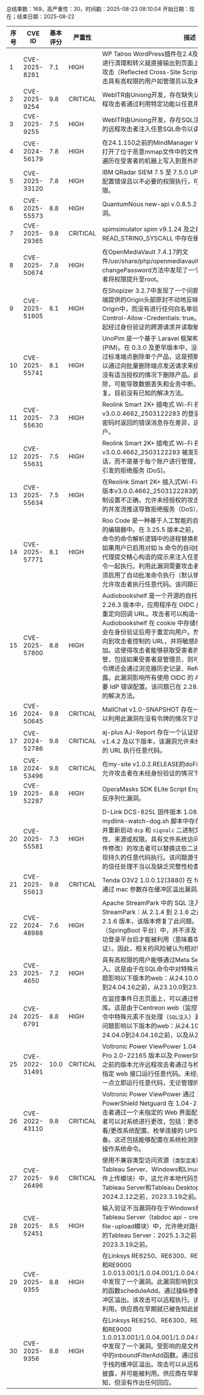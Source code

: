 总结果数：169，高严重性：30，时间戳：2025-08-23 08:10:04
开始日期：现在；结束日期：2025-08-22

| 序号 | CVE ID | 基本评分 | 严重性 | 描述 | 参考资料 |
|-----|--------|------------|----------|-------------|------------|
| 1 | CVE-2025-8281 | 7.1  | HIGH | WP Talroo WordPress插件在2.4及以下版本中，没有对一个参数进行清理和转义就直接输出到页面上，这导致了反射型跨站脚本攻击（Reflected Cross-Site Scripting），该漏洞可能被用来攻击具有高权限的用户如管理员以及未认证用户。 | [1]https://wpscan.com/vulnerability/36b9305e-e086-4edb-bff9-d181ea316389/ |
| 2 | CVE-2025-9254 | 9.8  | CRITICAL | WebITR由Uniong开发，存在缺失认证漏洞，允许未经认证的远程攻击者通过利用特定功能以任意用户身份登录系统。 | [1]https://www.twcert.org.tw/en/cp-139-10329-a1c5d-2.html<br>[2]https://www.twcert.org.tw/tw/cp-132-10328-dbc35-1.html |
| 3 | CVE-2025-9255 | 7.5  | HIGH | WebITR由Uniong开发，存在SQL注入漏洞，允许未经身份验证的远程攻击者注入任意SQL命令以读取数据库内容。 | [1]https://www.twcert.org.tw/en/cp-139-10329-a1c5d-2.html<br>[2]https://www.twcert.org.tw/tw/cp-132-10328-dbc35-1.html |
| 4 | CVE-2024-56179 | 7.8  | HIGH | 在24.1.150之前的MindManager Windows版本中，如果受害者打开了位于恶意mmap文件中的文件附件，攻击者可能通过目录遍历在受害者的机器上写入到意外的目录。 | [1]https://alludo.com<br>[2]https://pastebin.com/Ax078JVF |
| 5 | CVE-2025-33120 | 7.8  | HIGH | IBM QRadar SIEM 7.5 至 7.5.0 UP13 版本中，由于 cron 作业配置错误且以不必要的权限执行，可能允许已认证用户提升其权限。 | [1]https://www.ibm.com/support/pages/node/7242869 |
| 6 | CVE-2025-55573 | 8.8  | HIGH | QuantumNous new-api v.0.8.5.2 存在跨站脚本攻击（XSS）漏洞。 | [1]https://github.com/QuantumNous/new-api<br>[2]https://github.com/zh0u9527/docs/blob/master/new-api-wp.md |
| 7 | CVE-2025-29365 | 9.8  | CRITICAL | spimsimulator spim v9.1.24 及之前的版本在 READ_STRING_SYSCALL 中存在缓冲区溢出漏洞。 | [1]https://gist.github.com/Giles-one/3a80cd1c7014e50601bd1c0dd9d41663<br>[2]https://github.com/Giles-one/spimsimulatorEscape?tab=readme-ov-file#bug1-out-of-bounds-write-in-read_input-function |
| 8 | CVE-2025-50674 | 7.8  | HIGH | 在OpenMediaVault 7.4.17的文件/usr/share/php/openmediavault/system/user.inc中的changePassword方法中发现了一个问题，允许本地认证的攻击者将权限提升至root。 | [1]http://openmediavault.com<br>[2]https://gist.github.com/xbz0n/4b98e9291ddd5bb5e6232609e36b2082 |
| 9 | CVE-2025-51605 | 8.1  | HIGH | 在Shopizer 3.2.7中发现了一个问题。服务器的CORS实现将客户端提供的Origin头部原封不动地反映到Access-Control-Allow-Origin中，而没有进行任何白名单验证，同时启用了Access-Control-Allow-Credentials: true。这使得任何恶意源都可以发起经过身份验证的跨源请求并读取敏感响应。 | [1]https://github.com/ShenxiuSec/cve-proofs/blob/main/POC-20250512-02.md |
| 10 | CVE-2025-55741 | 8.1  | HIGH | UnoPim 是一个基于 Laravel 框架构建的开源产品信息管理系统 (PIM)。在 0.3.0 及更早版本中，没有删除产品权限的用户无法通过标准端点删除单个产品，这是预期的行为。然而，这些用户可以通过向批量删除端点发送请求来绕过预期的访问控制，从而在没有适当授权的情况下删除产品。此漏洞允许未经授权的产品删除，可能导致数据丢失和业务中断。该问题已在 0.3.1 版本中修复。目前没有已知的解决方法。 | [1]https://github.com/unopim/unopim/commit/c14eebe653aafd8dc713ca729165177e63315989<br>[2]https://github.com/unopim/unopim/security/advisories/GHSA-8p2f-fx4q-75cx<br>[3]https://www.youtube.com/watch?v=J_WV8fCXlJM<br>[4]https://github.com/unopim/unopim/security/advisories/GHSA-8p2f-fx4q-75cx<br>[5]https://www.youtube.com/watch?v=J_WV8fCXlJM |
| 11 | CVE-2025-55630 | 7.3  | HIGH | Reolink Smart 2K+ 插电式 Wi-Fi 视频门铃（带门铃声）- 固件 v3.0.0.4662_2503122283 的登录功能在输入错误的用户名和密码时返回的错误消息存在差异，这允许攻击者枚举现有的账户。 | [1]https://relieved-knuckle-264.notion.site/User-Enumeration-Vulnerability-23c43700364280b6a46ae6302818b77e?source=copy_link |
| 12 | CVE-2025-55631 | 7.5  | HIGH | Reolink Smart 2K+ 插电式 Wi-Fi 视频门铃（带门铃声）- 固件 v3.0.0.4662_2503122283 被发现是系统范围地管理用户会话，而不是基于每个账户进行管理，这可能会导致通过资源耗尽引发的拒绝服务 (DoS)。 | [1]https://relieved-knuckle-264.notion.site/Token-max-Dos-23c437003642804db673cbd5449fcc67?source=copy_link |
| 13 | CVE-2025-55634 | 7.5  | HIGH | 在Reolink Smart 2K+ 插入式Wi-Fi视频门铃（带门铃声）- 固件版本v3.0.0.4662_2503122283的RTMP服务器设置中，访问控制设置不正确，允许未经授权的攻击者通过发起大量基于ffmpeg的并发流推送导致拒绝服务（DoS）。 | [1]https://cwe.mitre.org/data/definitions/306.html<br>[2]https://cwe.mitre.org/data/definitions/400.html<br>[3]https://relieved-knuckle-264.notion.site/RTMP-Injection-DoS-through-Unauthenticated-Stream-Publish-23c437003642800297c8c128b6117885?pvs=74 |
| 14 | CVE-2025-57771 | 8.1  | HIGH | Roo Code 是一种基于人工智能的自主编码代理，它驻留在用户的编辑器中。在 3.25.5 版本之前，Roo-Code 在处理自动执行命令的命令解析逻辑中的进程替换和单个与号字符时存在缺陷。如果用户已启用对如 ls 命令的自动批准执行，攻击者可以通过向代理提交精心构造的提示来注入任意命令，这些命令将与预期命令一起执行。利用此漏洞需要攻击者能够提交提示，并且用户必须启用了自动批准命令执行（默认情况下是禁用的）。此漏洞可能允许攻击者执行任意代码。该问题已在 3.25.5 版本中得到修复。 | [1]https://github.com/RooCodeInc/Roo-Code/commit/de359a465c67aefc67553aa2b464591b602c4bdc<br>[2]https://github.com/RooCodeInc/Roo-Code/security/advisories/GHSA-wrh9-463x-7wvv |
| 15 | CVE-2025-57800 | 8.8  | HIGH | Audiobookshelf 是一个开源的自托管有声书服务器。在 2.6.0 到 2.26.3 版本中，应用程序在 OIDC 身份验证过程中未能正确限制重定向回调 URL。攻击者可以构造一个登录链接，导致 Audiobookshelf 在 cookie 中存储任意回调 URL，该 URL 随后会在身份验证后用于重定向用户。然后，服务器会发出 302 重定向到攻击者控制的 URL，并将敏感的 OIDC 令牌作为查询参数附加。这使得攻击者能够获取受害者的令牌并执行完整的账户接管，包括如果受害者是管理员，则可以创建持久的管理员用户。令牌还会通过浏览器历史记录、Referer 头和服务器日志进一步泄露。此漏洞影响所有使用 OIDC 的 Audiobookshelf 部署；不需要 IdP 错误配置。该问题已在 2.28.0 版本中修复。目前没有已知的解决方法。 | [1]https://github.com/advplyr/audiobookshelf/commit/99a3867ce934b797e21e6ba5390d4b679e35f7cb<br>[2]https://github.com/advplyr/audiobookshelf/security/advisories/GHSA-vpc2-w73p-39px |
| 16 | CVE-2024-50645 | 9.8  | CRITICAL | MallChat v1.0-SNAPSHOT 存在一个认证绕过漏洞。攻击者可以利用此漏洞在没有令牌的情况下访问 API。 | [1]https://gitee.com/fushuling/cve/blob/master/CVE-2024-50645.md<br>[2]https://github.com/zongzibinbin/MallChat<br>[3]https://github.com/zongzibinbin/MallChat/issues/179 |
| 17 | CVE-2024-52786 | 9.8  | CRITICAL | aj-plus AJ-Report 存在一个认证绕过漏洞，影响版本包括 v1.4.2 及以下版本，该漏洞允许未经认证的攻击者通过构造特定的 URL 执行任意代码。 | [1]https://gitee.com/anji-plus/report/issues/IB3ED6<br>[2]https://gitee.com/fushuling/cve/blob/master/CVE-2024-52786.md |
| 18 | CVE-2024-53496 | 9.8  | CRITICAL | 在my-site v1.0.2.RELEASE的doFilter函数中，错误的访问控制允许攻击者在未经身份验证的情况下访问敏感组件。 | [1]https://gitee.com/fushuling/cve/blob/master/CVE-2024-53496.md<br>[2]https://github.com/5kywa1ker/mall/issues/19 |
| 19 | CVE-2025-52287 | 8.8  | HIGH | OperaMasks SDK ELite Script Engine v0.5.0 被发现存在一个反序列化漏洞。 | [1]https://gist.github.com/ChangeYourWay/5bf54a234611f14fba1af03ad91e62f8<br>[2]https://github.com/ChangeYourWay/post/blob/main/ELite |
| 20 | CVE-2025-55581 | 7.3  | HIGH | D-Link DCS-825L 固件版本 1.08.01 及可能的早期版本在 mydlink-watch-dog.sh 脚本中存在不安全的实现。该脚本监控并重新启动 `dcp` 和 `signalc` 二进制文件，但未验证它们的完整性、来源或权限。具有文件系统访问权限（例如通过 UART 或固件修改）的攻击者可以替换这些二进制文件，从而以 root 权限实现持久的任意代码执行。该问题源于看门狗逻辑中对可执行文件的信任处理不当以及缺乏完整性检查。 | [1]https://cybermaya.in/posts/Post-42/<br>[2]https://legacy.us.dlink.com/pages/product.aspx?id=f9c0458bfe7b4ff3bf7fad1cf6fcc9a1<br>[3]https://www.dlink.com/en/security-bulletin/ |
| 21 | CVE-2025-55613 | 9.8  | CRITICAL | Tenda O3V2 1.0.0.12(3880) 在 fromSafeSetMacFilter 函数中通过 mac 参数存在缓冲区溢出漏洞。 | [1]https://github.com/wudipjq/my_vuln/blob/main/Tenda3/vuln_58/58.md |
| 22 | CVE-2024-48988 | 7.6  | HIGH | Apache StreamPark 中的 SQL 注入漏洞。此问题影响 Apache StreamPark：从 2.1.4 到 2.1.6 之前的版本。建议用户升级到 2.1.6 版本，该版本修复了此问题。此漏洞仅存在于分发包（SpringBoot 平台）中，并不涉及 Maven 构件。只有在用户成功登录平台后才能被利用（意味着攻击者首先需要攻破登录认证）。因此，相关的风险被认为相对较低。 | [1]https://lists.apache.org/thread/26ng8388l93zwjrst560cbjz9x7wpq1s |
| 23 | CVE-2025-4650 | 7.2  | HIGH | 具有高权限的用户能够通过Meta Service指示页面引入SQL注入。这是由于在SQL命令中对特殊元素的不当处理导致的。此问题影响以下版本的web：从24.10.0到24.10.9之前，从24.04.0到24.04.16之前，从23.10.0到23.10.26之前。 | [1]https://github.com/centreon/centreon/releases<br>[2]https://thewatch.centreon.com/latest-security-bulletins-64/cve-2025-4650-centreon-web-all-versions-high-severity-4901 |
| 24 | CVE-2025-6791 | 8.8  | HIGH | 在监控事件日志页面上，可以通过修改HTTP请求将负载插入数据库。这是由于Centreon web（监控事件日志模块）中存在SQL命令中特殊元素不当处理（`SQL注入`）漏洞，允许进行SQL注入。此问题影响以下版本的web：从24.10.0到24.10.9之前，从24.04.0到24.04.16之前，以及从23.10.0到23.10.26之前。 | [1]https://github.com/centreon/centreon/releases<br>[2]https://thewatch.centreon.com/latest-security-bulletins-64/cve-2025-6791-centreon-web-all-versions-high-severity-4900 |
| 25 | CVE-2022-31491 | 10.0  | CRITICAL | Voltronic Power ViewPower 1.04-24215 版本、ViewPower Pro 2.0-22165 版本以及 PowerShield Netguard 1.04-23292 之前的版本允许远程攻击者通过与检测管理的 UPS 关机相关的未指定 web 接口运行任意代码。未经身份验证的攻击者可以利用这一点立即运行任意代码，无论管理的 UPS 状态或是否存在。 | [1]https://www.cisa.gov/news-events/ics-advisories/icsa-25-182-05<br>[2]https://www.ready2disclose.com/vpow-31491-43110/ |
| 26 | CVE-2022-43110 | 9.8  | CRITICAL | Voltronic Power ViewPower 通过 1.04-21353 和 PowerShield Netguard 在 1.04-23292 之前的版本允许远程攻击者通过一个未指定的 Web 界面配置系统。未经认证的远程攻击者可以对系统进行更改，包括：更改 Web 界面管理员密码、查看/更改系统配置、枚举连接的 UPS 设备并关闭连接的 UPS 设备。这还包括能够配置在系统检测到连接的 UPS 关闭时应运行的操作系统命令。 | [1]https://www.cisa.gov/news-events/ics-advisories/icsa-25-182-05<br>[2]https://www.ready2disclose.com/vpow-31491-43110/ |
| 27 | CVE-2025-26496 | 9.6  | CRITICAL | 使用不兼容类型访问资源（`类型混淆`）漏洞存在于Salesforce Tableau Server、Windows和Linux上的Tableau Desktop（文件上传模块）中，这允许本地代码包含。此问题影响以下版本的Tableau Server和Tableau Desktop：2025.1.3之前，2024.2.12之前，2023.3.19之前。 | [1]https://help.salesforce.com/s/articleView?id=005132575&type=1<br>[2]https://www.cve.org/CVERecord?id=CVE-2022-1364 |
| 28 | CVE-2025-52451 | 8.5  | HIGH | 输入验证不当漏洞存在于Windows和Linux上的Salesforce Tableau Server（tabdoc api - create-data-source-from-file-upload模块）中，允许绝对路径遍历。此问题影响以下版本的Tableau Server：2025.1.3之前，2024.2.12之前，2023.3.19之前。 | [1]https://help.salesforce.com/s/articleView?id=005132575&type=1 |
| 29 | CVE-2025-9355 | 8.8  | HIGH | 在Linksys RE6250、RE6300、RE6350、RE6500、RE7000和RE9000 1.0.013.001/1.0.04.001/1.0.04.002/1.1.05.003/1.2.07.001中发现了一个漏洞。此漏洞影响到文件/goform/scheduleAdd中的函数scheduleAdd。通过操纵参数ruleName会导致基于栈的缓冲区溢出。该攻击可以远程执行。该漏洞已被公开，并有可能被利用。供应商在早期就已被告知此披露，但没有任何回应。 | [1]https://github.com/wudipjq/my_vuln/blob/main/Linksys/vuln_23/23.md<br>[2]https://github.com/wudipjq/my_vuln/blob/main/Linksys/vuln_23/23.md#poc<br>[3]https://vuldb.com/?ctiid.321058<br>[4]https://vuldb.com/?id.321058<br>[5]https://vuldb.com/?submit.631527<br>[6]https://www.linksys.com/ |
| 30 | CVE-2025-9356 | 8.8  | HIGH | 在Linksys RE6250、RE6300、RE6350、RE6500、RE7000和RE9000 1.0.013.001/1.0.04.001/1.0.04.002/1.1.05.003/1.2.07.001中发现了一个漏洞。受影响的是文件/goform/inboundFilterAdd中的inboundFilterAdd函数。通过操纵参数ruleName可以导致基于栈的缓冲区溢出。攻击可以从远程位置执行。该漏洞已被公开披露，并可能被利用。供应商在早期就收到了关于此披露的通知，但没有作出任何回应。 | [1]https://github.com/wudipjq/my_vuln/blob/main/Linksys/vuln_24/24.md<br>[2]https://github.com/wudipjq/my_vuln/blob/main/Linksys/vuln_24/24.md#poc<br>[3]https://vuldb.com/?ctiid.321059<br>[4]https://vuldb.com/?id.321059<br>[5]https://vuldb.com/?submit.631528<br>[6]https://www.linksys.com/ |